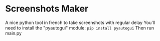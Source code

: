 # Screenshots Maker
A nice python tool in french to take screenshots with regular delay
You'll need to install the "pyautogui" module:
`pip install pyautogui`
Then run main.py
